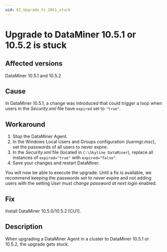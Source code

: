 ```yaml
---
uid: KI_Upgrade_to_1051_stuck
---
```


# Upgrade to DataMiner 10.5.1 or 10.5.2 is stuck

## Affected versions

DataMiner 10.5.1 and 10.5.2

## Cause

In DataMiner 10.5.1, a change was introduced that could trigger a loop when users in the *Security.xml* file have `expired` set to `"true"`.

## Workaround

1. Stop the DataMiner Agent.
1. In the Windows Local Users and Groups configuration (*lusrmgr.msc*), set the passwords of all users to never expire.
1. In the *Security.xml* file (located in `C:\Skyline DataMiner`), replace all instances of `expired="true"` with `expired="false"`.
1. Save your changes and restart DataMiner.

You will now be able to execute the upgrade. Until a fix is available, we recommend keeping the passwords set to never expire and not adding users with the setting *User must change password at next login* enabled.

## Fix

Install DataMiner 10.5.0/10.5.2 [CU1]<!--RN 42058-->.

## Description

When upgrading a DataMiner Agent in a cluster to DataMiner 10.5.1 or 10.5.2, the upgrade gets stuck.
